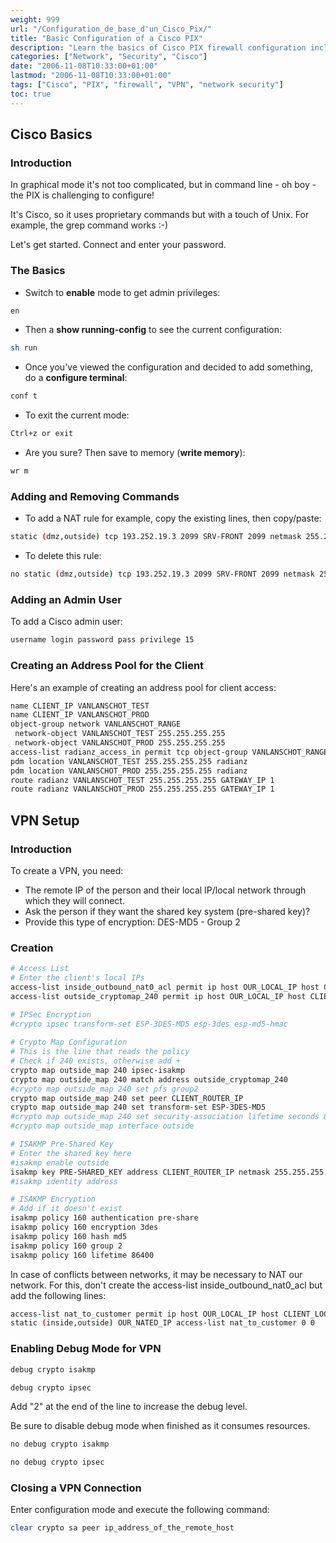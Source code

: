 ```yaml
---
weight: 999
url: "/Configuration_de_base_d'un_Cisco_Pix/"
title: "Basic Configuration of a Cisco PIX"
description: "Learn the basics of Cisco PIX firewall configuration including VPN setup, user administration, and network access rules"
categories: ["Network", "Security", "Cisco"]
date: "2006-11-08T10:33:00+01:00"
lastmod: "2006-11-08T10:33:00+01:00"
tags: ["Cisco", "PIX", "firewall", "VPN", "network security"]
toc: true
---
```


## Cisco Basics

### Introduction

In graphical mode it's not too complicated, but in command line - oh boy - the PIX is challenging to configure!

It's Cisco, so it uses proprietary commands but with a touch of Unix. For example, the grep command works :-)

Let's get started. Connect and enter your password.

### The Basics

* Switch to **enable** mode to get admin privileges:

```bash
en
```

* Then a **show running-config** to see the current configuration:

```bash
sh run
```

* Once you've viewed the configuration and decided to add something, do a **configure terminal**:

```bash
conf t
```

* To exit the current mode:

```bash
Ctrl+z or exit
```

* Are you sure? Then save to memory (**write memory**):

```bash
wr m
```

### Adding and Removing Commands

* To add a NAT rule for example, copy the existing lines, then copy/paste:

```bash
static (dmz,outside) tcp 193.252.19.3 2099 SRV-FRONT 2099 netmask 255.255.255.255 0 0
```

* To delete this rule:

```bash
no static (dmz,outside) tcp 193.252.19.3 2099 SRV-FRONT 2099 netmask 255.255.255.255 0 0
```

### Adding an Admin User

To add a Cisco admin user:

```bash
username login password pass privilege 15
```

### Creating an Address Pool for the Client

Here's an example of creating an address pool for client access:

```bash
name CLIENT_IP VANLANSCHOT_TEST
name CLIENT_IP VANLANSCHOT_PROD
object-group network VANLANSCHOT_RANGE
 network-object VANLANSCHOT_TEST 255.255.255.255
 network-object VANLANSCHOT_PROD 255.255.255.255
access-list radianz_access_in permit tcp object-group VANLANSCHOT_RANGE host LOCAL_SERVER_IP eq 9024
pdm location VANLANSCHOT_TEST 255.255.255.255 radianz
pdm location VANLANSCHOT_PROD 255.255.255.255 radianz
route radianz VANLANSCHOT_TEST 255.255.255.255 GATEWAY_IP 1
route radianz VANLANSCHOT_PROD 255.255.255.255 GATEWAY_IP 1
```

## VPN Setup

### Introduction

To create a VPN, you need:

* The remote IP of the person and their local IP/local network through which they will connect.
* Ask the person if they want the shared key system (pre-shared key)?
* Provide this type of encryption: DES-MD5 - Group 2

### Creation

```bash
# Access List
# Enter the client's local IPs
access-list inside_outbound_nat0_acl permit ip host OUR_LOCAL_IP host CLIENT_LOCAL_IP
access-list outside_cryptomap_240 permit ip host OUR_LOCAL_IP host CLIENT_LOCAL_IP

# IPSec Encryption
#crypto ipsec transform-set ESP-3DES-MD5 esp-3des esp-md5-hmac 
 
# Crypto Map Configuration 
# This is the line that reads the policy
# Check if 240 exists, otherwise add +
crypto map outside_map 240 ipsec-isakmp
crypto map outside_map 240 match address outside_cryptomap_240
#crypto map outside_map 240 set pfs group2
crypto map outside_map 240 set peer CLIENT_ROUTER_IP
crypto map outside_map 240 set transform-set ESP-3DES-MD5
#crypto map outside_map 240 set security-association lifetime seconds 86400 kilobytes 10000
#crypto map outside_map interface outside

# ISAKMP Pre-Shared Key
# Enter the shared key here
#isakmp enable outside
isakmp key PRE-SHARED_KEY address CLIENT_ROUTER_IP netmask 255.255.255.255 no-xauth no-config-mode 
#isakmp identity address

# ISAKMP Encryption
# Add if it doesn't exist
isakmp policy 160 authentication pre-share
isakmp policy 160 encryption 3des
isakmp policy 160 hash md5
isakmp policy 160 group 2
isakmp policy 160 lifetime 86400
```

In case of conflicts between networks, it may be necessary to NAT our network. For this, don't create the access-list inside_outbound_nat0_acl but add the following lines:

```bash
access-list nat_to_customer permit ip host OUR_LOCAL_IP host CLIENT_LOCAL_IP
static (inside,outside) OUR_NATED_IP access-list nat_to_customer 0 0
```

### Enabling Debug Mode for VPN

```bash
debug crypto isakmp
```

```bash
debug crypto ipsec
```

Add "2" at the end of the line to increase the debug level.

Be sure to disable debug mode when finished as it consumes resources.

```bash
no debug crypto isakmp
```

```bash
no debug crypto ipsec
```

### Closing a VPN Connection

Enter configuration mode and execute the following command:

```bash
clear crypto sa peer ip_address_of_the_remote_host
```
